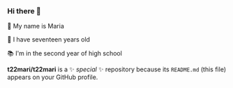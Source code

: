 ### Hi there 👋

:woman: My name is Maria 

:dizzy: I have seventeen years old 

:books: I'm in the second year of high school


**t22mari/t22mari** is a ✨ _special_ ✨ repository because its `README.md` (this file) appears on your GitHub profile.

